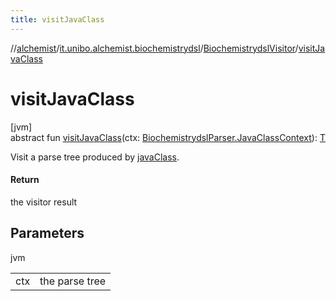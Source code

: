 ```yaml
---
title: visitJavaClass
---
```

//[alchemist](../../../index.html)/[it.unibo.alchemist.biochemistrydsl](../index.html)/[BiochemistrydslVisitor](index.html)/[visitJavaClass](visit-java-class.html)



# visitJavaClass



[jvm]\
abstract fun [visitJavaClass](visit-java-class.html)(ctx: [BiochemistrydslParser.JavaClassContext](../-biochemistrydsl-parser/-java-class-context/index.html)): [T](../../it.unibo.alchemist.model.implementations.nodes/-abstract-node/index.html)



Visit a parse tree produced by [javaClass](../-biochemistrydsl-parser/java-class.html).



#### Return



the visitor result



## Parameters


jvm

| | |
|---|---|
| ctx | the parse tree |




